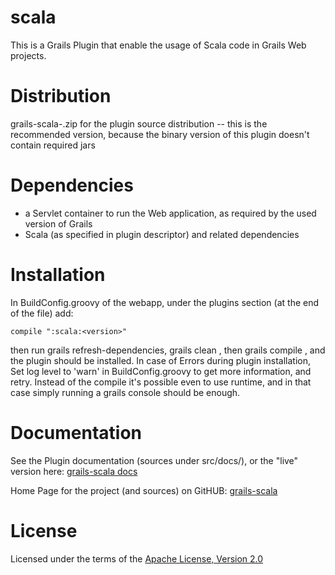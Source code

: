 scala
=====

This is a Grails Plugin that enable the usage of Scala code in Grails Web projects.


Distribution
============

grails-scala-<version>.zip for the plugin source distribution
  -- this is the recommended version, because the binary version of this plugin doesn't contain required jars


Dependencies
============

* a Servlet container to run the Web application, as required by the used version of Grails
* Scala (as specified in plugin descriptor) and related dependencies


Installation
============

In BuildConfig.groovy of the webapp, under the plugins section (at the end of the file) add:

    compile ":scala:<version>"

then run grails refresh-dependencies, grails clean , then grails compile , and the plugin should be installed.
In case of Errors during plugin installation, Set log level to 'warn' in BuildConfig.groovy to get more information, and retry.
Instead of the compile it's possible even to use runtime, and in that case simply running a grails console should be enough.


Documentation
=============

See the Plugin documentation (sources under src/docs/), or the "live" version here:
[grails-scala docs](http://smartiniongithub.github.com/grails-scala/)

Home Page for the project (and sources) on GitHUB:
[grails-scala](https://github.com/smartiniOnGitHub/grails-scala/)


License
=======

Licensed under the terms of the [Apache License, Version 2.0](http://www.apache.org/licenses/LICENSE-2.0)
